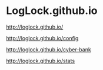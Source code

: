 LogLock.github.io
=================

http://loglock.github.io/

http://loglock.github.io/config

http://loglock.github.io/cyber-bank

http://loglock.github.io/stats
